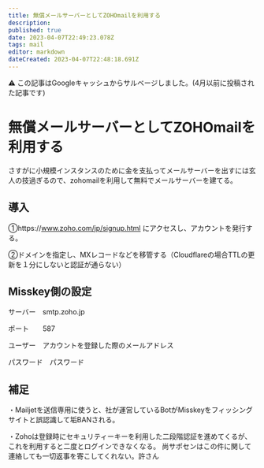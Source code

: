 ```yaml
---
title: 無償メールサーバーとしてZOHOmailを利用する
description: 
published: true
date: 2023-04-07T22:49:23.078Z
tags: mail
editor: markdown
dateCreated: 2023-04-07T22:48:18.691Z
---
```


:warning: この記事はGoogleキャッシュからサルベージしました。(4月以前に投稿された記事です)

# 無償メールサーバーとしてZOHOmailを利用する

さすがに小規模インスタンスのために金を支払ってメールサーバーを出すには玄人の技過ぎるので、zohomailを利用して無料でメールサーバーを建てる。

## 導入

①https://www.zoho.com/jp/signup.html  にアクセスし、アカウントを発行する。

②ドメインを指定し、MXレコードなどを移管する（Cloudflareの場合TTLの更新を１分にしないと認証が通らない）

## Misskey側の設定

サーバー　smtp.zoho.jp

ポート　　587

ユーザー　アカウントを登録した際のメールアドレス

パスワード　パスワード

## 補足

・Mailjetを送信専用に使うと、社が運営しているBotがMisskeyをフィッシングサイトと誤認識して垢BANされる。

・Zohoは登録時にセキュリティーキーを利用した二段階認証を進めてくるが、これを利用すると二度とログインできなくなる。 尚サポセンはこの件に関して連絡しても一切返事を寄こしてくれない。許さん